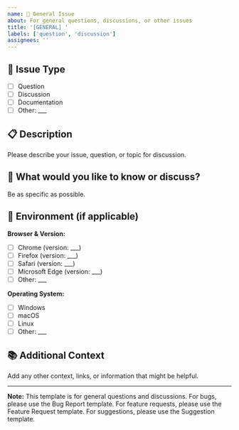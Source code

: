 ```yaml
---
name: 📝 General Issue
about: For general questions, discussions, or other issues
title: '[GENERAL] '
labels: ['question', 'discussion']
assignees: ''
---
```


## 📝 Issue Type
- [ ] Question
- [ ] Discussion
- [ ] Documentation
- [ ] Other: ___

## 📋 Description
Please describe your issue, question, or topic for discussion.

## 🎯 What would you like to know or discuss?
Be as specific as possible.

## 📱 Environment (if applicable)
**Browser & Version:**
- [ ] Chrome (version: ___)
- [ ] Firefox (version: ___)
- [ ] Safari (version: ___)
- [ ] Microsoft Edge (version: ___)
- [ ] Other: ___

**Operating System:**
- [ ] Windows
- [ ] macOS
- [ ] Linux
- [ ] Other: ___

## 📚 Additional Context
Add any other context, links, or information that might be helpful.

---
**Note:** This template is for general questions and discussions. For bugs, please use the Bug Report template. For feature requests, please use the Feature Request template. For suggestions, please use the Suggestion template.
